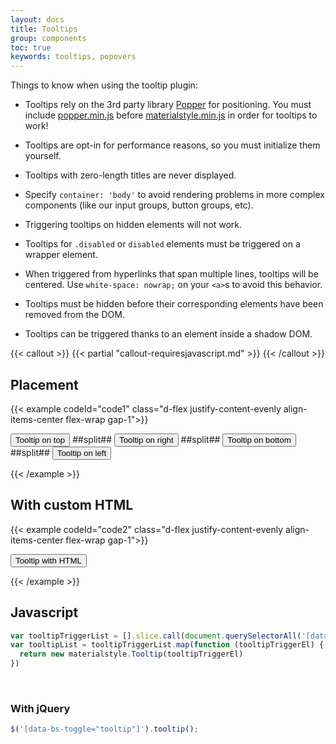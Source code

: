 ```yaml
---
layout: docs
title: Tooltips
group: components
toc: true
keywords: tooltips, popovers
---
```


Things to know when using the tooltip plugin:

 - Tooltips rely on the 3rd party library 
 <a class="link-pink" href="https://popper.js.org/">Popper</a> for positioning. You must include 
 <a class="link-pink" href="https://cdn.jsdelivr.net/npm/@popperjs/core@2.10.2/dist/umd/popper.min.js">popper.min.js</a> 
 before 
 <a class="link-pink" href="https://cdn.jsdelivr.net/npm/@materialstyle/materialstyle@3.1.0-alpha1/dist/js/materialstyle.min.js">materialstyle.min.js</a> 
 in order for tooltips to work!
 
 - Tooltips are opt-in for performance reasons, so you must initialize them yourself.
 - Tooltips with zero-length titles are never displayed.
 - Specify ```container: 'body'``` to avoid rendering problems in more complex components (like our input groups, button groups, etc).
 - Triggering tooltips on hidden elements will not work.
 - Tooltips for ```.disabled``` or ```disabled``` elements must be triggered on a wrapper element.
 - When triggered from hyperlinks that span multiple lines, tooltips will be centered. 
 Use ```white-space: nowrap;``` on your ```<a>```s to avoid this behavior.
 - Tooltips must be hidden before their corresponding elements have been removed from the DOM.
 - Tooltips can be triggered thanks to an element inside a shadow DOM.

{{< callout >}}
{{< partial "callout-requiresjavascript.md" >}}
{{< /callout >}}

## Placement
{{< example codeId="code1" class="d-flex justify-content-evenly align-items-center flex-wrap gap-1">}}

<button type="button" class="btn btn-secondary" data-bs-toggle="tooltip" data-bs-placement="top" title="Tooltip on top">
  Tooltip on top
</button>
##split##
<button type="button" class="btn btn-secondary" data-bs-toggle="tooltip" data-bs-placement="right" title="Tooltip on right">
  Tooltip on right
</button>
##split##
<button type="button" class="btn btn-secondary" data-bs-toggle="tooltip" data-bs-placement="bottom" title="Tooltip on bottom">
  Tooltip on bottom
</button>
##split##
<button type="button" class="btn btn-secondary" data-bs-toggle="tooltip" data-bs-placement="left" title="Tooltip on left">
  Tooltip on left
</button>

{{< /example >}}

## With custom HTML
{{< example codeId="code2" class="d-flex justify-content-evenly align-items-center flex-wrap gap-1">}}

<button type="button" class="btn btn-secondary" data-bs-toggle="tooltip" data-bs-html="true" title="<em>Tooltip</em> <u>with</u> <b>HTML</b>">
  Tooltip with HTML
</button>

{{< /example >}}

## Javascript
```javascript
var tooltipTriggerList = [].slice.call(document.querySelectorAll('[data-bs-toggle="tooltip"]'))
var tooltipList = tooltipTriggerList.map(function (tooltipTriggerEl) {
  return new materialstyle.Tooltip(tooltipTriggerEl)
})
```

<br>

### With jQuery
```javascript
$('[data-bs-toggle="tooltip"]').tooltip();
```
